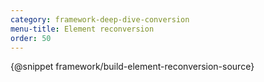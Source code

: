 ```yaml
---
category: framework-deep-dive-conversion
menu-title: Element reconversion
order: 50
---
```


{@snippet framework/build-element-reconversion-source}
